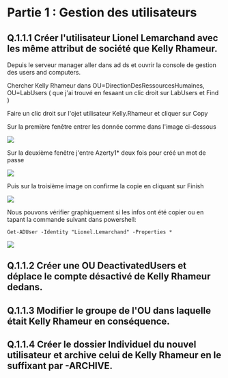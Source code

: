 # Partie 1 : Gestion des utilisateurs

## Q.1.1.1 Créer l'utilisateur Lionel Lemarchand avec les même attribut de société que Kelly Rhameur.

Depuis le serveur manager aller dans ad ds et ouvrir la console de gestion des users and computers.

Chercher Kelly Rhameur dans OU=DirectionDesRessourcesHumaines, OU=LabUsers ( que j'ai trouvé en fesaant un clic droit sur LabUsers et Find )

Faire un clic droit sur l'ojet utilisateur Kelly.Rhameur et cliquer sur Copy

Sur la première fenêtre entrer les donnée comme dans l'image ci-dessous

![](https://github.com/Alex-le-basque/Checkpoint_3/blob/main/Ressources/Capture%20d'%C3%A9cran%202024-06-21%20094118.png?raw=true)

Sur la deuxième fenêtre j'entre Azerty1* deux fois pour créé un mot de passe

![](https://github.com/Alex-le-basque/Checkpoint_3/blob/main/Ressources/Capture%20d'%C3%A9cran%202024-06-21%20094311.png?raw=true)

Puis sur la troisième image on confirme la copie en cliquant sur Finish

![](https://github.com/Alex-le-basque/Checkpoint_3/blob/main/Ressources/Capture%20d'%C3%A9cran%202024-06-21%20094443.png?raw=true)

Nous pouvons vérifier graphiquement si les infos ont été copier ou en tapant la commande suivant dans powershell:

`Get-ADUser -Identity "Lionel.Lemarchand" -Properties *`

![](https://github.com/Alex-le-basque/Checkpoint_3/blob/main/Ressources/Capture%20d'%C3%A9cran%202024-06-21%20094807.png?raw=true)


## Q.1.1.2 Créer une OU DeactivatedUsers et déplace le compte désactivé de Kelly Rhameur dedans.

## Q.1.1.3 Modifier le groupe de l'OU dans laquelle était Kelly Rhameur en conséquence.

## Q.1.1.4 Créer le dossier Individuel du nouvel utilisateur et archive celui de Kelly Rhameur en le suffixant par -ARCHIVE.
